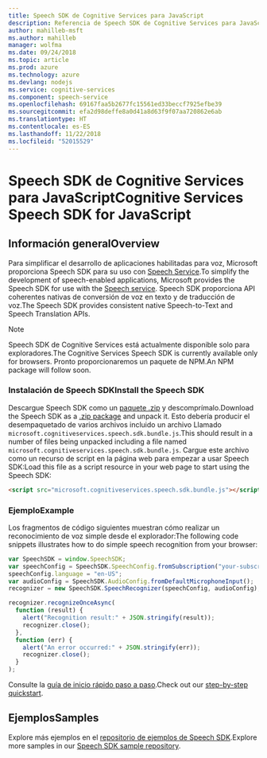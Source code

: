 ```yaml
---
title: Speech SDK de Cognitive Services para JavaScript
description: Referencia de Speech SDK de Cognitive Services para JavaScript
author: mahilleb-msft
ms.author: mahilleb
manager: wolfma
ms.date: 09/24/2018
ms.topic: article
ms.prod: azure
ms.technology: azure
ms.devlang: nodejs
ms.service: cognitive-services
ms.component: speech-service
ms.openlocfilehash: 69167faa5b2677fc15561ed33beccf7925efbe39
ms.sourcegitcommit: efa2d98deffe8a0d41a8d63f9f07aa720862e6ab
ms.translationtype: HT
ms.contentlocale: es-ES
ms.lasthandoff: 11/22/2018
ms.locfileid: "52015529"
---
```

# <a name="cognitive-services-speech-sdk-for-javascript"></a><span data-ttu-id="473b5-103">Speech SDK de Cognitive Services para JavaScript</span><span class="sxs-lookup"><span data-stu-id="473b5-103">Cognitive Services Speech SDK for JavaScript</span></span>

## <a name="overview"></a><span data-ttu-id="473b5-104">Información general</span><span class="sxs-lookup"><span data-stu-id="473b5-104">Overview</span></span>

<span data-ttu-id="473b5-105">Para simplificar el desarrollo de aplicaciones habilitadas para voz, Microsoft proporciona Speech SDK para su uso con [Speech Service](https://aka.ms/csspeech).</span><span class="sxs-lookup"><span data-stu-id="473b5-105">To simplify the development of speech-enabled applications, Microsoft provides the Speech SDK for use with the [Speech service](https://aka.ms/csspeech).</span></span>
<span data-ttu-id="473b5-106">Speech SDK proporciona API coherentes nativas de conversión de voz en texto y de traducción de voz.</span><span class="sxs-lookup"><span data-stu-id="473b5-106">The Speech SDK provides consistent native Speech-to-Text and Speech Translation APIs.</span></span>

> [!NOTE]
> <span data-ttu-id="473b5-107">Speech SDK de Cognitive Services está actualmente disponible solo para exploradores.</span><span class="sxs-lookup"><span data-stu-id="473b5-107">The Cognitive Services Speech SDK is currently available only for browsers.</span></span>
> <span data-ttu-id="473b5-108">Pronto proporcionaremos un paquete de NPM.</span><span class="sxs-lookup"><span data-stu-id="473b5-108">An NPM package will follow soon.</span></span>

### <a name="install-the-speech-sdk"></a><span data-ttu-id="473b5-109">Instalación de Speech SDK</span><span class="sxs-lookup"><span data-stu-id="473b5-109">Install the Speech SDK</span></span>

<span data-ttu-id="473b5-110">Descargue Speech SDK como un [paquete .zip](https://aka.ms/csspeech/jsbrowserpackage) y descomprímalo.</span><span class="sxs-lookup"><span data-stu-id="473b5-110">Download the Speech SDK as a [.zip package](https://aka.ms/csspeech/jsbrowserpackage) and unpack it.</span></span>
<span data-ttu-id="473b5-111">Esto debería producir el desempaquetado de varios archivos incluido un archivo Llamado `microsoft.cognitiveservices.speech.sdk.bundle.js`.</span><span class="sxs-lookup"><span data-stu-id="473b5-111">This should result in a number of files being unpacked including a file named `microsoft.cognitiveservices.speech.sdk.bundle.js`.</span></span>
<span data-ttu-id="473b5-112">Cargue este archivo como un recurso de script en la página web para empezar a usar Speech SDK:</span><span class="sxs-lookup"><span data-stu-id="473b5-112">Load this file as a script resource in your web page to start using the Speech SDK:</span></span>

```html
<script src="microsoft.cognitiveservices.speech.sdk.bundle.js"></script>
```

### <a name="example"></a><span data-ttu-id="473b5-113">Ejemplo</span><span class="sxs-lookup"><span data-stu-id="473b5-113">Example</span></span> 

<span data-ttu-id="473b5-114">Los fragmentos de código siguientes muestran cómo realizar un reconocimiento de voz simple desde el explorador:</span><span class="sxs-lookup"><span data-stu-id="473b5-114">The following code snippets illustrates how to do simple speech recognition from your browser:</span></span>

```javascript 
var SpeechSDK = window.SpeechSDK;
var speechConfig = SpeechSDK.SpeechConfig.fromSubscription("your-subscription-key", "your-service-region");
speechConfig.language = "en-US";
var audioConfig = SpeechSDK.AudioConfig.fromDefaultMicrophoneInput();
recognizer = new SpeechSDK.SpeechRecognizer(speechConfig, audioConfig);

recognizer.recognizeOnceAsync(
  function (result) {
    alert("Recognition result:" + JSON.stringify(result));
    recognizer.close();
  },
  function (err) {
    alert("An error occurred:" + JSON.stringify(err));
    recognizer.close();
  }
);
``` 

<span data-ttu-id="473b5-115">Consulte la [guía de inicio rápido paso a paso](/azure/cognitive-services/speech-service/quickstart-js-browser).</span><span class="sxs-lookup"><span data-stu-id="473b5-115">Check out our [step-by-step quickstart](/azure/cognitive-services/speech-service/quickstart-js-browser).</span></span>

## <a name="samples"></a><span data-ttu-id="473b5-116">Ejemplos</span><span class="sxs-lookup"><span data-stu-id="473b5-116">Samples</span></span>

<span data-ttu-id="473b5-117">Explore más ejemplos en el [repositorio de ejemplos de Speech SDK](https://aka.ms/csspeech/samples).</span><span class="sxs-lookup"><span data-stu-id="473b5-117">Explore more samples in our [Speech SDK sample repository](https://aka.ms/csspeech/samples).</span></span>
